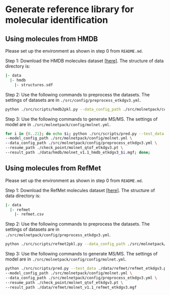 # Generate reference library for molecular identification



## Using molecules from HMDB

Please set up the environment as shown in step 0 from `README.md`. 

Step 1: Download the HMDB molecules dataset [[here]](https://hmdb.ca/downloads). The structure of data directory is: 

```bash
|- data
  |- hmdb
    |- structures.sdf
```

Step 2: Use the following commands to preprocess the datasets. The settings of datasets are in `./src/config/preprocess_etkdgv3.yml`. 

```bash
python ./src/scripts/hmdb2pkl.py --data_config_path ./src/molnetpack/config/preprocess_etkdgv3.yml
```

Step 3: Use the following commands to generate MS/MS. The settings of model are in `./src/molnetpack/config/molnet.yml`. 

```bash
for i in {0..21}; do echo $i; python ./src/scripts/pred.py --test_data ./data/hmdb/hmdb_etkdgv3_$i.pkl \
--model_config_path ./src/molnetpack/config/molnet.yml \
--data_config_path ./src/molnetpack/config/preprocess_etkdgv3.yml \
--resume_path ./check_point/molnet_qtof_etkdgv3.pt \
--result_path ./data/hmdb/molnet_v1.1_hmdb_etkdgv3_$i.mgf; done;
```

## Using molecules from RefMet

Please set up the environment as shown in step 0 from `README.md`. 

Step 1: Download the RefMet molecules dataset [[here]](https://www.metabolomicsworkbench.org/databases/refmet/browse.php). The structure of data directory is: 

```bash
|- data
  |- refmet
    |- refmet.csv
```

Step 2: Use the following commands to preprocess the datasets. The settings of datasets are in `./src/molnetpack/config/preprocess_etkdgv3.yml`. 

```bash
python ./src/scripts/refmet2pkl.py --data_config_path ./src/molnetpack/config/preprocess_etkdgv3.yml
```

Step 3: Use the following commands to generate MS/MS. The settings of model are in `./src/molnetpack/config/config/molnet.yml`. 

```bash
python ./src/scripts/pred.py --test_data ./data/refmet/refmet_etkdgv3.pkl \
--model_config_path ./src/molnetpack/config/molnet.yml \
--data_config_path ./src/molnetpack/config/preprocess_etkdgv3.yml \
--resume_path ./check_point/molnet_qtof_etkdgv3.pt \
--result_path ./data/refmet/molnet_v1.1_refmet_etkdgv3.mgf
```
